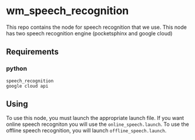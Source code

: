 # wm_speech_recognition

This repo contains the node for speech recognition that we use. This node has two speech recognition engine (pocketsphinx and google cloud)

## Requirements

### python
```
speech_recognition
google cloud api
```
## Using
To use this node, you must launch the appropriate launch file. If you want online speech recogniton you will use the ```online_speech.launch```. To use the offline speech recognition, you will launch ```offline_speech.launch```.  
